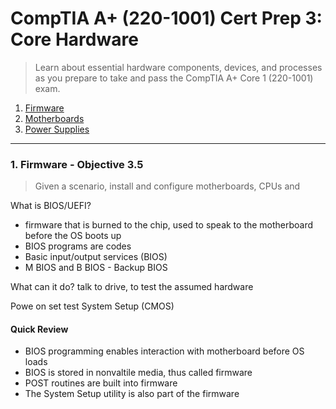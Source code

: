 # CompTIA A+ (220-1001) Cert Prep 3: Core Hardware
> Learn about essential hardware components, devices, and processes as you prepare to take and pass the CompTIA A+ Core 1 (220-1001) exam.

1. [Firmware]()
2. [Motherboards]()
3. [Power Supplies]()

---

### 1. Firmware - Objective 3.5 
> Given a scenario, install and configure motherboards, CPUs and 

What is BIOS/UEFI?
* firmware that is burned to the chip, used to speak to the motherboard before the OS boots up
* BIOS programs are codes
* Basic input/output services (BIOS) 
* M BIOS and B BIOS - Backup BIOS 

What can it do?
talk to drive, to test the assumed hardware

Powe on set test
System Setup (CMOS)

#### Quick Review
* BIOS programming enables interaction with motherboard before OS loads
* BIOS is stored in nonvaltile media, thus called firmware
* POST routines are built into firmware
* The System Setup utility is also part of the firmware

